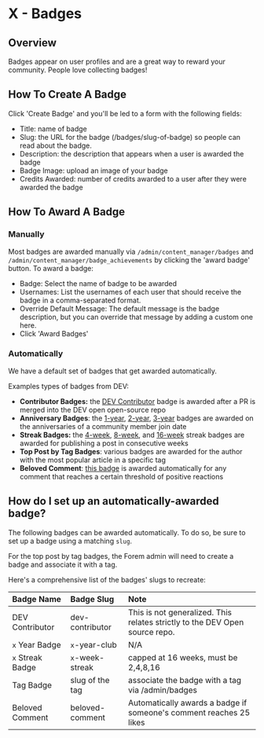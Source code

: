 # X - Badges

## Overview

Badges appear on user profiles and are a great way to reward your community. People love collecting badges!

## How To Create A Badge

Click 'Create Badge' and you'll be led to a form with the following fields:

* Title: name of badge
* Slug: the URL for the badge \(/badges/slug-of-badge\) so people can read about the badge.
* Description: the description that appears when a user is awarded the badge
* Badge Image: upload an image of your badge
* Credits Awarded: number of credits awarded to a user after they were awarded the badge 

## How To Award A Badge

### Manually

Most badges are awarded manually via `/admin/content_manager/badges` and `/admin/content_manager/badge_achievements` by clicking the 'award badge' button. To award a badge:

* Badge: Select the name of badge to be awarded
* Usernames: List the usernames of each user that should receive the badge in a comma-separated format.
* Override Default Message: The default message is the badge description, but you can override that message by adding a custom one here.
* Click 'Award Badges'

### Automatically

We have a default set of badges that get awarded automatically.

Examples types of badges from DEV:

* **Contributor Badges:** the [DEV Contributor](https://dev.to/badge/dev-contributor) badge is awarded after a PR is merged into the DEV open open-source repo
* **Anniversary Badges**: the [1-year](https://dev.to/badge/one-year-club), [2-year](https://dev.to/badge/two-year-club), [3-year](https://dev.to/badge/three-year-club) badges are awarded on the anniversaries of a community member join date
* **Streak Badges:** the [4-week](https://dev.to/badge/8-week-streak), [8-week](https://dev.to/badge/8-week-streak), and [16-week](https://dev.to/badge/16-week-streak) streak badges are awarded for publishing a post in consecutive weeks
* **Top Post by Tag Badges**: various badges are awarded for the author with the most popular article in a specific tag
* **Beloved Comment**: [this badge](https://dev.to/badge/beloved-comment) is awarded automatically for any comment that reaches a certain threshold of positive reactions

## How do I set up an automatically-awarded badge?

The following badges can be awarded automatically. To do so, be sure to set up a badge using a matching `slug`.

For the top post by tag badges, the Forem admin will need to create a badge and associate it with a tag.

Here's a comprehensive list of the badges' slugs to recreate:

| Badge Name | Badge Slug | Note |
| :--- | :--- | :--- |
| DEV Contributor | dev-contributor | This is not generalized.  This relates strictly to the DEV Open source repo. |
| `x` Year Badge | `x`-year-club | N/A |
| `x` Streak Badge | `x`-week-streak | capped at 16 weeks, must be 2,4,8,16 |
| Tag Badge | slug of the tag | associate the badge with a tag via /admin/badges |
| Beloved Comment | beloved-comment | Automatically awards a badge if someone's comment reaches 25 likes |


